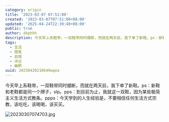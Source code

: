 ```yaml
---
category: origin
title: '2023-03-07 07:51:00'
created: '2023-03-07T07:51:00+08:00'
updated: '2025-04-24T22:39:40+08:00'
public: true
author: dkphhh
description: 今天早上系鞋带，一双鞋带同时绷断，而就在两天前，我下单了新鞋。ps：新鞋和老鞋都是同一个牌子，slp。pps……
tags:
  - 生活
  - 随笔
  - 自我
  - 评论
  - 幽默
uuid: 20250420210649wqea
---
```


今天早上系鞋带，一双鞋带同时绷断，而就在两天前，我下单了新鞋。ps：新鞋和老鞋都是同一个牌子，slp。pps：到目前为止，我就这一双鞋，因为某些极简主义生活方式教条。ppps：今天学到的人生经验是，不要相信任何生活方式宗教，该吃吃，该喝喝，该买买。

![20230307074703.jpg](https://img.dkphhh.me/20230307074703.jpg)
